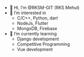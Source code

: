 - 👋 Hi, I’m @RKSM-GIT (RKS Mehul)
- 👀 I’m interested in
    - C/C++, Python, dart
    - NodeJs, Flutter
    - MongoDB, Firebase
- 🌱 I’m currently learning
    - Django development
    - Competitive Programming
    - Vue development

<!---
RKSM-GIT/RKSM-GIT is a ✨ special ✨ repository because its `README.md` (this file) appears on your GitHub profile.
You can click the Preview link to take a look at your changes.

- 💞️ I’m looking to collaborate on ...
- 📫 How to reach me ...
--->
